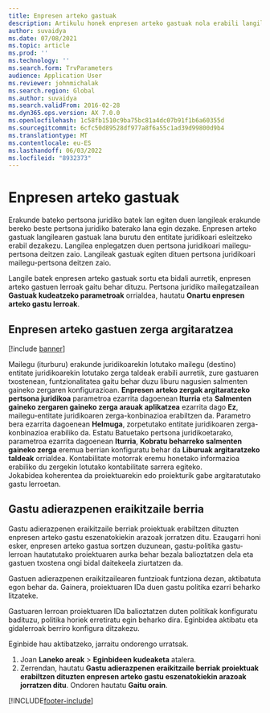 ```yaml
---
title: Enpresen arteko gastuak
description: Artikulu honek enpresen arteko gastuak nola erabili langile baten gastuak lana egin den pertsona juridikoari esleitzeko informazioa ematen du.
author: suvaidya
ms.date: 07/08/2021
ms.topic: article
ms.prod: ''
ms.technology: ''
ms.search.form: TrvParameters
audience: Application User
ms.reviewer: johnmichalak
ms.search.region: Global
ms.author: suvaidya
ms.search.validFrom: 2016-02-28
ms.dyn365.ops.version: AX 7.0.0
ms.openlocfilehash: 1c58fb1510c9ba75bc81a4dc07b91f1b6a60355d
ms.sourcegitcommit: 6cfc50d89528df977a8f6a55c1ad39d99800d9b4
ms.translationtype: MT
ms.contentlocale: eu-ES
ms.lasthandoff: 06/03/2022
ms.locfileid: "8932373"
---
```

# <a name="intercompany-expenses"></a>Enpresen arteko gastuak

Erakunde bateko pertsona juridiko batek lan egiten duen langileak erakunde bereko beste pertsona juridiko baterako lana egin dezake. Enpresen arteko gastuak langilearen gastuak lana burutu den entitate juridikoari esleitzeko erabil dezakezu. Langilea enplegatzen duen pertsona juridikoari mailegu-pertsona deitzen zaio. Langileak gastuak egiten dituen pertsona juridikoari mailegu-pertsona deitzen zaio. 

Langile batek enpresen arteko gastuak sortu eta bidali aurretik, enpresen arteko gastuen lerroak gaitu behar dituzu. Pertsona juridiko mailegatzailean **Gastuak kudeatzeko parametroak** orrialdea, hautatu **Onartu enpresen arteko gastu lerroak**. 

## <a name="tax-posting-for-intercompany-expenses"></a>Enpresen arteko gastuen zerga argitaratzea

[!include [banner](../includes/banner.md)]

Mailegu (iturburu) erakunde juridikoarekin lotutako mailegu (destino) entitate juridikoarekin lotutako zerga taldeak erabili aurretik, zure gastuaren txostenean, funtzionalitatea gaitu behar duzu liburu nagusien salmenten gaineko zergaren konfigurazioan. **Enpresen arteko zergak argitaratzeko pertsona juridikoa** parametroa ezarrita dagoenean **Iturria** eta **Salmenten gaineko zergaren gaineko zerga arauak aplikatzea** ezarrita dago **Ez**, mailegu-entitate juridikoaren zerga-konbinazioa erabiltzen da. Parametro bera ezarrita dagoenean **Helmuga**, zorpetutako entitate juridikoaren zerga-konbinazioa erabiliko da. Estatu Batuetako pertsona juridikoetarako, parametroa ezarrita dagoenean **Iturria**, **Kobratu beharreko salmenten gaineko zerga** eremua berrian konfiguratu behar da **Liburuak argitaratzeko taldeak** orrialdea. Kontabilitate motorrak eremu honetako informazioa erabiliko du zergekin lotutako kontabilitate sarrera egiteko.   
Jokabidea koherentea da proiektuarekin edo proiekturik gabe argitaratutako gastu lerroetan.  

## <a name="new-expense-expression-builder"></a>Gastu adierazpenen eraikitzaile berria

Gastu adierazpenen eraikitzaile berriak proiektuak erabiltzen dituzten enpresen arteko gastu eszenatokiekin arazoak jorratzen ditu. Ezaugarri honi esker, enpresen arteko gastua sortzen duzunean, gastu-politika gastu-lerroan hautatutako proiektuaren aurka behar bezala balioztatzen dela eta gastuen txostena ongi bidal daitekeela ziurtatzen da.

Gastuen adierazpenen eraikitzailearen funtzioak funtziona dezan, aktibatuta egon behar da. Gainera, proiektuaren IDa duen gastu politika ezarri beharko litzateke.

Gastuaren lerroan proiektuaren IDa balioztatzen duten politikak konfiguratu badituzu, politika horiek erretiratu egin beharko dira. Eginbidea aktibatu eta gidalerroak berriro konfigura ditzakezu.

Eginbide hau aktibatzeko, jarraitu ondorengo urratsak.

1. Joan **Laneko areak** \> **Eginbideen kudeaketa** atalera.
2. Zerrendan, hautatu **Gastu adierazpenen eraikitzaile berriak proiektuak erabiltzen dituzten enpresen arteko gastu eszenatokiekin arazoak jorratzen ditu**. Ondoren hautatu **Gaitu orain**.

[!INCLUDE[footer-include](../includes/footer-banner.md)]
